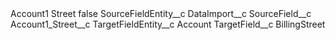 <?xml version="1.0" encoding="UTF-8"?>
<CustomMetadata xmlns="http://soap.sforce.com/2006/04/metadata" xmlns:xsi="http://www.w3.org/2001/XMLSchema-instance" xmlns:xsd="http://www.w3.org/2001/XMLSchema">
    <label>Account1 Street</label>
    <protected>false</protected>
    <values>
        <field>SourceFieldEntity__c</field>
        <value xsi:type="xsd:string">DataImport__c</value>
    </values>
    <values>
        <field>SourceField__c</field>
        <value xsi:type="xsd:string">Account1_Street__c</value>
    </values>
    <values>
        <field>TargetFieldEntity__c</field>
        <value xsi:type="xsd:string">Account</value>
    </values>
    <values>
        <field>TargetField__c</field>
        <value xsi:type="xsd:string">BillingStreet</value>
    </values>
</CustomMetadata>
